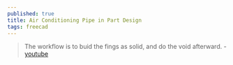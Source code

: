 ```yaml
---
published: true
title: Air Conditioning Pipe in Part Design
tags: freecad
---
```

> The workflow is to buid the fings as solid, and do the void afterward. - [youtube](https://www.youtube.com/watch?v=dnm_pyzvB5Q)
